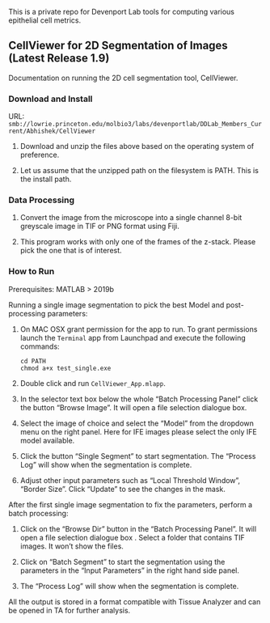 This is a private repo for Devenport Lab tools for computing various epithelial cell metrics. 

## CellViewer for 2D Segmentation of Images (Latest Release 1.9)

Documentation on running the 2D cell segmentation tool, CellViewer. 

### Download and Install

URL: ```smb://lowrie.princeton.edu/molbio3/labs/devenportlab/DDLab_Members_Current/Abhishek/CellViewer```

1.	Download and unzip the files above based on the operating system of preference. 

2.  Let us assume that the unzipped path on the filesystem is PATH. This is the install path. 

### Data Processing 

1. Convert the image from the microscope into a single channel 8-bit greyscale image in TIF or PNG format using Fiji. 

2. This program works with only one of the frames of the z-stack. Please pick the one that is of interest. 

### How to Run  

Prerequisites: MATLAB > 2019b

Running a single image segmentation to pick the best Model and post-processing parameters: 

1.  On MAC OSX grant permission for the app to run. To grant permissions launch the ```Terminal``` app from Launchpad and execute the following commands:
    ```
    cd PATH
	chmod a+x test_single.exe
    ```

2.  Double click and run ```CellViewer_App.mlapp```.

3.	In the selector text box below the whole “Batch Processing Panel” click the button “Browse Image”. It will open a file selection dialogue box. 

4.	Select the image of choice and select the “Model” from the dropdown menu on the right panel. Here for IFE images please select the only IFE model available.

5.	Click the button “Single Segment” to start segmentation. The “Process Log” will show when the segmentation is complete. 

6.	Adjust other input parameters such as “Local Threshold Window”, “Border Size”. Click “Update” to see the changes in the mask. 


After the first single image segmentation to fix the parameters, perform a batch processing:  

1.	Click on the “Browse Dir” button in the “Batch Processing Panel”. It will open a file selection dialogue box . Select a folder that contains TIF images. It won’t show the files.

2.	Click on “Batch Segment” to start the segmentation using the parameters in the “Input Parameters” in the right hand side panel. 

3.	The “Process Log” will show when the segmentation is complete. 

All the output is stored in a format compatible with Tissue Analyzer and can be opened in TA for further analysis. 

